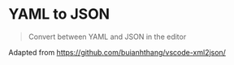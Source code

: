 # YAML to JSON

> Convert between YAML and JSON in the editor

Adapted from https://github.com/buianhthang/vscode-xml2json/
